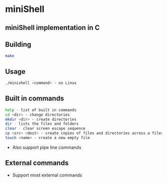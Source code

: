 # miniShell
## miniShell implementation in C

## Building
```bash
make
```

## Usage
```bash
./minishell <command> - on Linux
```

## Built in commands
```bash
help - list of built in commands
cd <dir> - change directories
mkdir <dir> - create directories
dir - lists the files and folders
clear - clear screen escape sequence
cp <src> <dest> - create copies of files and directories across a filesystem
touch <name> - create a new empty file
```

* Also support pipe line commands

## External commands
* Support most external commands

